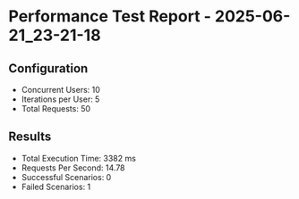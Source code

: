 # Performance Test Report - 2025-06-21_23-21-18

## Configuration
- Concurrent Users: 10
- Iterations per User: 5
- Total Requests: 50

## Results
- Total Execution Time: 3382 ms
- Requests Per Second: 14.78
- Successful Scenarios: 0
- Failed Scenarios: 1
